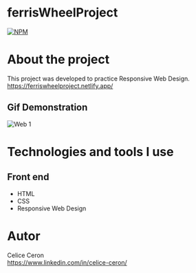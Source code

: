 # ferrisWheelProject
[![NPM](https://img.shields.io/npm/l/react)](https://github.com/celiceceron/ferrisWheelProject/blob/master/licence)

# About the project
This project was developed to practice Responsive Web Design. <br>
https://ferriswheelproject.netlify.app/

## Gif Demonstration
![Web 1]()

# Technologies and tools I use
## Front end
- HTML
- CSS
- Responsive Web Design

# Autor
Celice Ceron <br>
https://www.linkedin.com/in/celice-ceron/
